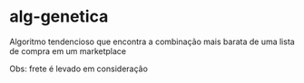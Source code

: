 # alg-genetica

Algoritmo tendencioso que encontra a combinação mais barata de uma lista de compra em um marketplace

Obs: frete é levado em consideração
